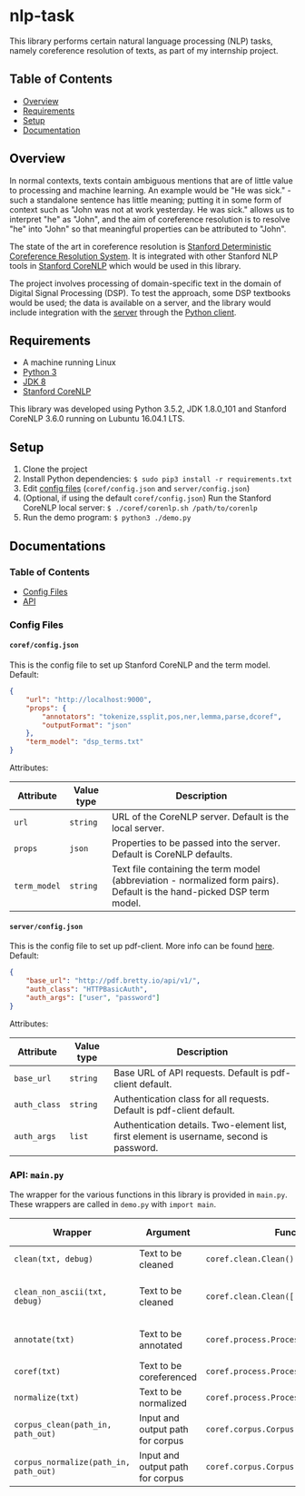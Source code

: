 # nlp-task
This library performs certain natural language processing (NLP) tasks, namely coreference resolution of texts, as part of my internship project.

## Table of Contents

* [Overview](#overview)
* [Requirements](#requirements)
* [Setup](#setup)
* [Documentation](#docs)

## <a name="overview" style="color: #000;"> Overview </a>

In normal contexts, texts contain ambiguous mentions that are of little value to processing and machine learning. An example would be "He was sick." - such a standalone sentence has little meaning; putting it in some form of context such as "John was not at work yesterday. He was sick." allows us to interpret "he" as "John", and the aim of coreference resolution is to resolve "he" into "John" so that meaningful properties can be attributed to "John".

The state of the art in coreference resolution is [Stanford Deterministic Coreference Resolution System](http://nlp.stanford.edu/software/dcoref.shtml). It is integrated with other Stanford NLP tools in [Stanford CoreNLP](http://stanfordnlp.github.io/CoreNLP/) which would be used in this library.

The project involves processing of domain-specific text in the domain of Digital Signal Processing (DSP). To test the approach, some DSP textbooks would be used; the data is available on a server, and the library would include integration with the [server](https://github.com/nathanielove/pdf-server) through the [Python client](https://github.com/nathanielove/pdf-client).

## <a name="requirements" style="color: #000;"> Requirements </a>

* A machine running Linux
* [Python 3](https://www.python.org/downloads/)
* [JDK 8](http://www.webupd8.org/2012/09/install-oracle-java-8-in-ubuntu-via-ppa.html)
* [Stanford CoreNLP](http://stanfordnlp.github.io/CoreNLP/index.html#download)

This library was developed using Python 3.5.2, JDK 1.8.0_101 and Stanford CoreNLP 3.6.0 running on Lubuntu 16.04.1 LTS.

## <a name="setup" style="color: #000;"> Setup </a>

1. Clone the project
1. Install Python dependencies: `$ sudo pip3 install -r requirements.txt`
1. Edit [config files](#docs-conf) (`coref/config.json` and `server/config.json`)
1. (Optional, if using the default `coref/config.json`) Run the Stanford CoreNLP local server: `$ ./coref/corenlp.sh /path/to/corenlp`
1. Run the demo program: `$ python3 ./demo.py`

## <a name="docs" style="color: #000;"> Documentations </a>

### Table of Contents

* [Config Files](#docs-conf)
* [API](#docs-api)

### <a name="docs-conf" style="color: #000;"> Config Files </a>

#### `coref/config.json`

This is the config file to set up Stanford CoreNLP and the term model. Default:

```json
{
    "url": "http://localhost:9000",
    "props": {
        "annotators": "tokenize,ssplit,pos,ner,lemma,parse,dcoref",
        "outputFormat": "json"
    },
    "term_model": "dsp_terms.txt"
}
```

Attributes:

| Attribute | Value type | Description 
| --- | --- | ---
| `url` | `string` | URL of the CoreNLP server. Default is the local server.
| `props` | `json` | Properties to be passed into the server. Default is CoreNLP defaults.
| `term_model` | `string` | Text file containing the term model (abbreviation - normalized form pairs). Default is the hand-picked DSP term model. 

#### `server/config.json`

This is the config file to set up pdf-client. More info can be found [here](https://github.com/nathanielove/pdf-client). Default:

```json
{
    "base_url": "http://pdf.bretty.io/api/v1/",
    "auth_class": "HTTPBasicAuth",
    "auth_args": ["user", "password"]
}
```

Attributes:

| Attribute | Value type | Description 
| --- | --- | ---
| `base_url` | `string` | Base URL of API requests. Default is pdf-client default.
| `auth_class` | `string` | Authentication class for all requests. Default is pdf-client default.
| `auth_args` | `list` | Authentication details. Two-element list, first element is username, second is password.

### <a name="docs-api" style="color: #000;"> API: `main.py` </a>

The wrapper for the various functions in this library is provided in `main.py`. These wrappers are called in `demo.py` with `import main`.

| Wrapper | Argument | Function | Return type | Description
| --- | --- | --- | --- | ---
| `clean(txt, debug)` | Text to be cleaned | `coref.clean.Clean().clean` | `string` | Clean text
| `clean_non_ascii(txt, debug)` | Text to be cleaned | `coref.clean.Clean([...]).clean` | `string` | Clean only non-ASCII characters from text
| `annotate(txt)` | Text to be annotated | `coref.process.Process().annotate_txt` | `json` | Annotate text using CoreNLP
| `coref(txt)` | Text to be coreferenced | `coref.process.Process().coref_print` | `None` | Print out coreferences
| `normalize(txt)` | Text to be normalized | `coref.process.Process().normalize` | `string` | Normalize text
| `corpus_clean(path_in, path_out)` | Input and output path for corpus | `coref.corpus.Corpus().corpus_clean` | `None` | Clean a corpus
| `corpus_normalize(path_in, path_out)` | Input and output path for corpus | `coref.corpus.Corpus().corpus_normalize` | `None` | Normalize a corpus  
